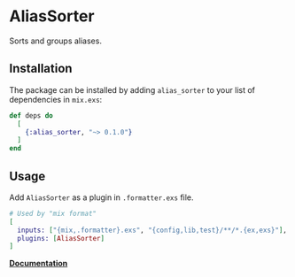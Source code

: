 # AliasSorter

Sorts and groups aliases.

## Installation

The package can be installed by adding `alias_sorter` to your list of dependencies in `mix.exs`:

```elixir
def deps do
  [
    {:alias_sorter, "~> 0.1.0"}
  ]
end
```

## Usage

Add `AliasSorter` as a plugin in `.formatter.exs` file.

```elixir
# Used by "mix format"
[
  inputs: ["{mix,.formatter}.exs", "{config,lib,test}/**/*.{ex,exs}"],
  plugins: [AliasSorter]
]
```

[**Documentation**](https://hexdocs.pm/alias_sorter)
